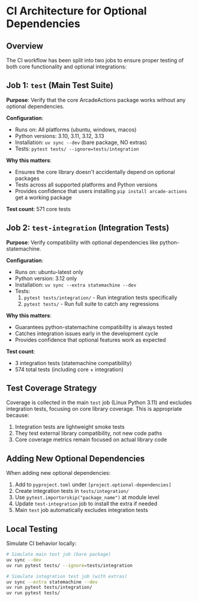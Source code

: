 # CI Architecture for Optional Dependencies

## Overview

The CI workflow has been split into two jobs to ensure proper testing of both core functionality and optional integrations:

## Job 1: `test` (Main Test Suite)

**Purpose**: Verify that the core ArcadeActions package works without any optional dependencies.

**Configuration**:
- Runs on: All platforms (ubuntu, windows, macos)
- Python versions: 3.10, 3.11, 3.12, 3.13
- Installation: `uv sync --dev` (bare package, NO extras)
- Tests: `pytest tests/ --ignore=tests/integration`

**Why this matters**:
- Ensures the core library doesn't accidentally depend on optional packages
- Tests across all supported platforms and Python versions
- Provides confidence that users installing `pip install arcade-actions` get a working package

**Test count**: 571 core tests

## Job 2: `test-integration` (Integration Tests)

**Purpose**: Verify compatibility with optional dependencies like python-statemachine.

**Configuration**:
- Runs on: ubuntu-latest only
- Python version: 3.12 only
- Installation: `uv sync --extra statemachine --dev`
- Tests:
  1. `pytest tests/integration/` - Run integration tests specifically
  2. `pytest tests/` - Run full suite to catch any regressions

**Why this matters**:
- Guarantees python-statemachine compatibility is always tested
- Catches integration issues early in the development cycle
- Provides confidence that optional features work as expected

**Test count**: 
- 3 integration tests (statemachine compatibility)
- 574 total tests (including core + integration)

## Test Coverage Strategy

Coverage is collected in the main `test` job (Linux Python 3.11) and excludes integration tests, focusing on core library coverage. This is appropriate because:

1. Integration tests are lightweight smoke tests
2. They test external library compatibility, not new code paths
3. Core coverage metrics remain focused on actual library code

## Adding New Optional Dependencies

When adding new optional dependencies:

1. Add to `pyproject.toml` under `[project.optional-dependencies]`
2. Create integration tests in `tests/integration/`
3. Use `pytest.importorskip("package_name")` at module level
4. Update `test-integration` job to install the extra if needed
5. Main `test` job automatically excludes integration tests

## Local Testing

Simulate CI behavior locally:

```bash
# Simulate main test job (bare package)
uv sync --dev
uv run pytest tests/ --ignore=tests/integration

# Simulate integration test job (with extras)
uv sync --extra statemachine --dev
uv run pytest tests/integration/
uv run pytest tests/
```

